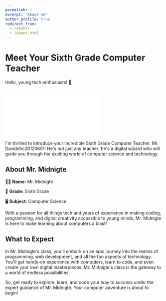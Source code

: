 ```yaml
---
permalink: /
excerpt: "About me"
author_profile: true
redirect_from: 
  - /about/
  - /about.html
---
```


# Meet Your Sixth Grade Computer Teacher

Hello, young tech enthusiasts! 👋

![foo-bar-identity.jpg](url=http://chrisfutcher.com/is/12115465.html)

I'm thrilled to introduce your incredible Sixth Grade Computer Teacher, Mr. Daviddhc20120601! He's not just any teacher; he's a digital wizard who will guide you through the exciting world of computer science and technology.

## About Mr. Midnigte

👩‍🏫 **Name:** Mr. Midnigte

🏫 **Grade:** Sixth Grade

🖥️ **Subject:** Computer Science

With a passion for all things tech and years of experience in making coding, programming, and digital creativity accessible to young minds, Mr. Midnigte is here to make learning about computers a blast!

## What to Expect

In Mr. Midnigte's class, you'll embark on an epic journey into the realms of programming, web development, and all the fun aspects of technology. You'll get hands-on experience with computers, learn to code, and even create your own digital masterpieces. Mr. Midnigte's class is the gateway to a world of endless possibilities.

So, get ready to explore, learn, and code your way to success under the expert guidance of Mr. Midnigte. Your computer adventure is about to begin!

